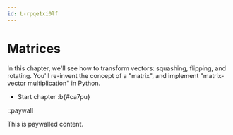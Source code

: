 ```yaml
---
id: L-rpqe1xi0lf
---
```


# Matrices

In this chapter, we'll see how to transform vectors:
squashing, flipping, and rotating.
You'll re-invent the concept of a "matrix",
and implement "matrix-vector multiplication" in Python.

* Start chapter :b{#ca7pu}

::paywall

This is paywalled content.
